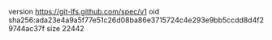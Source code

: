 version https://git-lfs.github.com/spec/v1
oid sha256:ada23e4a9a5f77e51c26d08ba86e3715724c4e293e9bb5ccdd8d4f29744ac37f
size 22442
